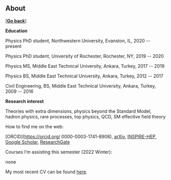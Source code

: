 ## About

\[[__Go back__](https://kagsimsek.github.io)\]

**Education**

Physics PhD student, Northwestern University, Evanston, IL, 2020 -- present

Physics PhD student, University of Rochester, Rochester, NY, 2019 -- 2020

Physics MS, Middle East Technical University, Ankara, Turkey, 2017 -- 2019

Physics BS, Middle East Technical University, Ankara, Turkey, 2012 -- 2017

Civil Engineering, BS, Middle East Technical University, Ankara, Turkey, 2009 -- 2016

**Research interest**

Theories with extra dimensions, physics beyond the Standard Model, hadron physics, rare processes, top physics, QCD, SM effective field theory

How to find me on the web:

[ORCID](https://orcid.org/
0000-0003-1741-8908), [arXiv](https://arxiv.org/a/simsek_k_1.html), [INSPIRE-HEP](https://inspirehep.net/literature?sort=mostrecent&size=25&page=1&q=a%20K.Simsek.2), [Google Scholar](https://scholar.google.com/citations?hl=en&user=XZGHBbcAAAAJ), [ResearchGate](https://www.researchgate.net/profile/Kagan-Simsek)

Courses I’m assisting this semester (2022 Winter):

none

My most recent CV can be found [here](./files/cv/ksimsek_cv_en.pdf).
